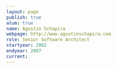 ```yaml
---
layout: page
publish: true
alum: true
name: Agustin Schapira
webpage: http://www.agustinschapira.com
role: Senior Software Architect
startyear: 2002
endyear: 2007
current: 
---
```

